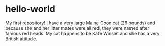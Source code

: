 # hello-world
My first repository!
I have a very large Maine Coon cat (26 pounds) and because she and her litter mates were all red, they were named after famous red heads.  My cat happens to be Kate Winslet and she has a very British attitude.  
